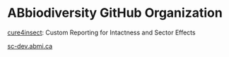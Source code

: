 # ABbiodiversity GitHub Organization

[cure4insect](https://abbiodiversity.github.io/cure4insect/): Custom Reporting for Intactness and Sector Effects

[sc-dev.abmi.ca](http://sc-dev.abmi.ca)

